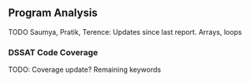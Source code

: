 ## Program Analysis

TODO Saumya, Pratik, Terence:
Updates since last report.
Arrays, loops

### DSSAT Code Coverage

TODO: Coverage update?
Remaining keywords

